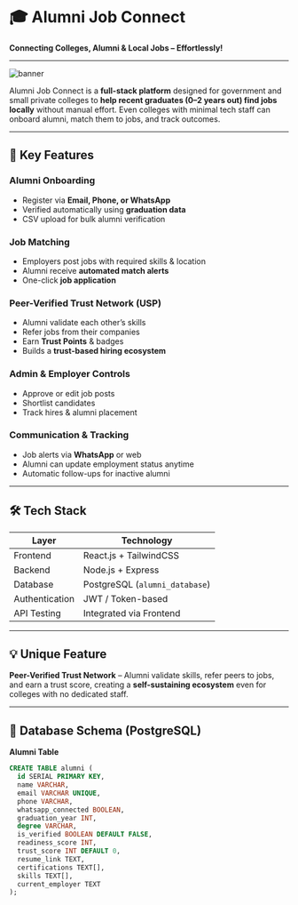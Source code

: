 # 🎓 Alumni Job Connect

**Connecting Colleges, Alumni & Local Jobs – Effortlessly!**  

---

![banner](https://user-images.githubusercontent.com/your-banner-image.png)  

Alumni Job Connect is a **full-stack platform** designed for government and small private colleges to **help recent graduates (0–2 years out) find jobs locally** without manual effort. Even colleges with minimal tech staff can onboard alumni, match them to jobs, and track outcomes.  

---

## 🌟 Key Features

### Alumni Onboarding
- Register via **Email, Phone, or WhatsApp**
- Verified automatically using **graduation data**
- CSV upload for bulk alumni verification

### Job Matching
- Employers post jobs with required skills & location
- Alumni receive **automated match alerts**
- One-click **job application**

### Peer-Verified Trust Network (USP)
- Alumni validate each other’s skills
- Refer jobs from their companies
- Earn **Trust Points** & badges
- Builds a **trust-based hiring ecosystem**

### Admin & Employer Controls
- Approve or edit job posts
- Shortlist candidates
- Track hires & alumni placement

### Communication & Tracking
- Job alerts via **WhatsApp** or web
- Alumni can update employment status anytime
- Automatic follow-ups for inactive alumni

---

## 🛠️ Tech Stack

| Layer         | Technology |
| ------------- | ---------- |
| Frontend      | React.js + TailwindCSS |
| Backend       | Node.js + Express |
| Database      | PostgreSQL (`alumni_database`) |
| Authentication| JWT / Token-based |
| API Testing   | Integrated via Frontend |

---

## 💡 Unique Feature
**Peer-Verified Trust Network** – Alumni validate skills, refer peers to jobs, and earn a trust score, creating a **self-sustaining ecosystem** even for colleges with no dedicated staff.  

---

## 📁 Database Schema (PostgreSQL)

**Alumni Table**
```sql
CREATE TABLE alumni (
  id SERIAL PRIMARY KEY,
  name VARCHAR,
  email VARCHAR UNIQUE,
  phone VARCHAR,
  whatsapp_connected BOOLEAN,
  graduation_year INT,
  degree VARCHAR,
  is_verified BOOLEAN DEFAULT FALSE,
  readiness_score INT,
  trust_score INT DEFAULT 0,
  resume_link TEXT,
  certifications TEXT[],
  skills TEXT[],
  current_employer TEXT
);
